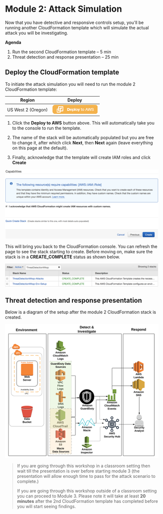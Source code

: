 # Module 2: Attack Simulation

Now that you have detective and responsive controls setup, you'll be running another CloudFormation template which will simulate the actual attack you will be investigating.

**Agenda**

1. Run the second CloudFormation template – 5 min
2. Threat detection and response presentation – 25 min

## Deploy the CloudFormation template

To initiate the attack simulation you will need to run the module 2 CloudFormation template: 

Region| Deploy
------|-----
US West 2 (Oregon) | <a href="https://console.aws.amazon.com/cloudformation/home?region=us-west-2#/stacks/new?stackName=ThreatDetectionWksp-Attacks&templateURL=https://s3-us-west-2.amazonaws.com/sa-security-specialist-workshops-us-west-2/threat-detect-workshop/staging/02-attack-simulation.yml" target="_blank">![Deploy Module 2 in us-west-2](./images/deploy-to-aws.png)</a>

1. Click the **Deploy to AWS** button above.  This will automatically take you to the console to run the template.  

2. The name of the stack will be automatically populated but you are free to change it, after which click **Next**, then **Next** again (leave everything on this page at the default).  

3. Finally, acknowledge that the template will create IAM roles and click **Create**

![IAM Capabilities](./images/iam-capabilities.png)

This will bring you back to the CloudFormation console. You can refresh the page to see the stack starting to create. Before moving on, make sure the stack is in a **CREATE_COMPLETE** status as shown below.

![Stack Complete](./images/02-stack-complete.png)

## Threat detection and response presentation

Below is a diagram of the setup after the module 2 CloudFormation stack is created.

![Module 2 Diagram](./images/02-diagram-module2-3.png)

> If you are going through this workshop in a classroom setting then wait till the presentation is over before starting module 3 (the presentation will allow enough time to pass for the attack scenario to complete.)  
> 
> If you are going through this workshop outside of a classroom setting you can proceed to Module 3.  Please note it will take at least **20 minutes** after the 2nd CloudFormation template has completed before you will start seeing findings. 
